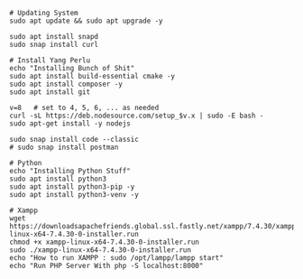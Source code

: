    
    # Updating System
    sudo apt update && sudo apt upgrade -y
    
    sudo apt install snapd
    sudo snap install curl
    
    # Install Yang Perlu
    echo "Installing Bunch of Shit"
    sudo apt install build-essential cmake -y
    sudo apt install composer -y
    sudo apt install git

    v=8   # set to 4, 5, 6, ... as needed
    curl -sL https://deb.nodesource.com/setup_$v.x | sudo -E bash -
    sudo apt-get install -y nodejs

    sudo snap install code --classic
    # sudo snap install postman
    
    # Python
    echo "Installing Python Stuff"
    sudo apt install python3
    sudo apt install python3-pip -y
    sudo apt install python3-venv -y
    
    # Xampp
    wget https://downloadsapachefriends.global.ssl.fastly.net/xampp/7.4.30/xampp-linux-x64-7.4.30-0-installer.run
    chmod +x xampp-linux-x64-7.4.30-0-installer.run
    sudo ./xampp-linux-x64-7.4.30-0-installer.run
    echo "How to run XAMPP : sudo /opt/lampp/lampp start"
    echo "Run PHP Server With php -S localhost:8000"
